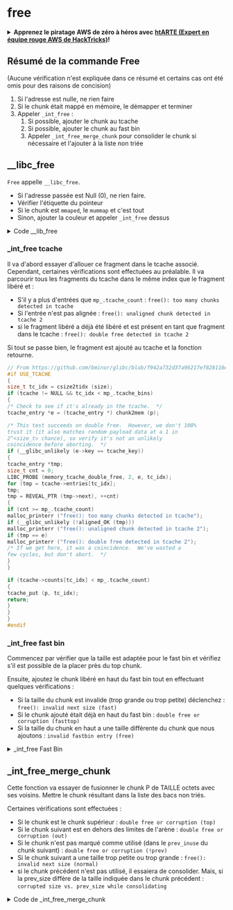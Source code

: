 # free

<details>

<summary><strong>Apprenez le piratage AWS de zéro à héros avec</strong> <a href="https://training.hacktricks.xyz/courses/arte"><strong>htARTE (Expert en équipe rouge AWS de HackTricks)</strong></a><strong>!</strong></summary>

Autres façons de soutenir HackTricks :

- Si vous souhaitez voir votre **entreprise annoncée dans HackTricks** ou **télécharger HackTricks en PDF**, consultez les [**PLANS D'ABONNEMENT**](https://github.com/sponsors/carlospolop) !
- Obtenez le [**swag officiel PEASS & HackTricks**](https://peass.creator-spring.com)
- Découvrez [**La famille PEASS**](https://opensea.io/collection/the-peass-family), notre collection exclusive de [**NFTs**](https://opensea.io/collection/the-peass-family)
- **Rejoignez le** 💬 [**groupe Discord**](https://discord.gg/hRep4RUj7f) ou le [**groupe Telegram**](https://t.me/peass) ou **suivez-nous** sur **Twitter** 🐦 [**@hacktricks\_live**](https://twitter.com/hacktricks\_live)**.**
- **Partagez vos astuces de piratage en soumettant des PR aux** [**HackTricks**](https://github.com/carlospolop/hacktricks) et [**HackTricks Cloud**](https://github.com/carlospolop/hacktricks-cloud) github repos.

</details>

## Résumé de la commande Free <a href="#libc_free" id="libc_free"></a>

(Aucune vérification n'est expliquée dans ce résumé et certains cas ont été omis pour des raisons de concision)

1. Si l'adresse est nulle, ne rien faire
2. Si le chunk était mappé en mémoire, le démapper et terminer
3. Appeler `_int_free` :
   1. Si possible, ajouter le chunk au tcache
   2. Si possible, ajouter le chunk au fast bin
   3. Appeler `_int_free_merge_chunk` pour consolider le chunk si nécessaire et l'ajouter à la liste non triée

## \_\_libc\_free <a href="#libc_free" id="libc_free"></a>

`Free` appelle `__libc_free`.

- Si l'adresse passée est Null (0), ne rien faire.
- Vérifier l'étiquette du pointeur
- Si le chunk est `mmaped`, le `mummap` et c'est tout
- Sinon, ajouter la couleur et appeler `_int_free` dessus

<details>

<summary>Code __lib_free</summary>
```c
void
__libc_free (void *mem)
{
mstate ar_ptr;
mchunkptr p;                          /* chunk corresponding to mem */

if (mem == 0)                              /* free(0) has no effect */
return;

/* Quickly check that the freed pointer matches the tag for the memory.
This gives a useful double-free detection.  */
if (__glibc_unlikely (mtag_enabled))
*(volatile char *)mem;

int err = errno;

p = mem2chunk (mem);

if (chunk_is_mmapped (p))                       /* release mmapped memory. */
{
/* See if the dynamic brk/mmap threshold needs adjusting.
Dumped fake mmapped chunks do not affect the threshold.  */
if (!mp_.no_dyn_threshold
&& chunksize_nomask (p) > mp_.mmap_threshold
&& chunksize_nomask (p) <= DEFAULT_MMAP_THRESHOLD_MAX)
{
mp_.mmap_threshold = chunksize (p);
mp_.trim_threshold = 2 * mp_.mmap_threshold;
LIBC_PROBE (memory_mallopt_free_dyn_thresholds, 2,
mp_.mmap_threshold, mp_.trim_threshold);
}
munmap_chunk (p);
}
else
{
MAYBE_INIT_TCACHE ();

/* Mark the chunk as belonging to the library again.  */
(void)tag_region (chunk2mem (p), memsize (p));

ar_ptr = arena_for_chunk (p);
_int_free (ar_ptr, p, 0);
}

__set_errno (err);
}
libc_hidden_def (__libc_free)
```
</details>

## \_int\_free <a href="#int_free" id="int_free"></a>

### Début de \_int\_free <a href="#int_free" id="int_free"></a>

Il commence par effectuer quelques vérifications pour s'assurer que :

* le **pointeur** est **aligné**, ou déclenche une erreur `free(): invalid pointer`
* la **taille** n'est pas inférieure à la taille minimale et que la **taille** est également **alignée**, ou déclenche une erreur : `free(): invalid size`

<details>

<summary>Début de \_int\_free</summary>
```c
// From https://github.com/bminor/glibc/blob/f942a732d37a96217ef828116ebe64a644db18d7/malloc/malloc.c#L4493C1-L4513C28

#define aligned_OK(m) (((unsigned long) (m) &MALLOC_ALIGN_MASK) == 0)

static void
_int_free (mstate av, mchunkptr p, int have_lock)
{
INTERNAL_SIZE_T size;        /* its size */
mfastbinptr *fb;             /* associated fastbin */

size = chunksize (p);

/* Little security check which won't hurt performance: the
allocator never wraps around at the end of the address space.
Therefore we can exclude some size values which might appear
here by accident or by "design" from some intruder.  */
if (__builtin_expect ((uintptr_t) p > (uintptr_t) -size, 0)
|| __builtin_expect (misaligned_chunk (p), 0))
malloc_printerr ("free(): invalid pointer");
/* We know that each chunk is at least MINSIZE bytes in size or a
multiple of MALLOC_ALIGNMENT.  */
if (__glibc_unlikely (size < MINSIZE || !aligned_OK (size)))
malloc_printerr ("free(): invalid size");

check_inuse_chunk(av, p);
```
</details>

### \_int\_free tcache <a href="#int_free" id="int_free"></a>

Il va d'abord essayer d'allouer ce fragment dans le tcache associé. Cependant, certaines vérifications sont effectuées au préalable. Il va parcourir tous les fragments du tcache dans le même index que le fragment libéré et :

* S'il y a plus d'entrées que `mp_.tcache_count` : `free(): too many chunks detected in tcache`
* Si l'entrée n'est pas alignée : `free(): unaligned chunk detected in tcache 2`
* si le fragment libéré a déjà été libéré et est présent en tant que fragment dans le tcache : `free(): double free detected in tcache 2`

Si tout se passe bien, le fragment est ajouté au tcache et la fonction retourne.
```c
// From https://github.com/bminor/glibc/blob/f942a732d37a96217ef828116ebe64a644db18d7/malloc/malloc.c#L4515C1-L4554C7
#if USE_TCACHE
{
size_t tc_idx = csize2tidx (size);
if (tcache != NULL && tc_idx < mp_.tcache_bins)
{
/* Check to see if it's already in the tcache.  */
tcache_entry *e = (tcache_entry *) chunk2mem (p);

/* This test succeeds on double free.  However, we don't 100%
trust it (it also matches random payload data at a 1 in
2^<size_t> chance), so verify it's not an unlikely
coincidence before aborting.  */
if (__glibc_unlikely (e->key == tcache_key))
{
tcache_entry *tmp;
size_t cnt = 0;
LIBC_PROBE (memory_tcache_double_free, 2, e, tc_idx);
for (tmp = tcache->entries[tc_idx];
tmp;
tmp = REVEAL_PTR (tmp->next), ++cnt)
{
if (cnt >= mp_.tcache_count)
malloc_printerr ("free(): too many chunks detected in tcache");
if (__glibc_unlikely (!aligned_OK (tmp)))
malloc_printerr ("free(): unaligned chunk detected in tcache 2");
if (tmp == e)
malloc_printerr ("free(): double free detected in tcache 2");
/* If we get here, it was a coincidence.  We've wasted a
few cycles, but don't abort.  */
}
}

if (tcache->counts[tc_idx] < mp_.tcache_count)
{
tcache_put (p, tc_idx);
return;
}
}
}
#endif
```
</details>

### \_int\_free fast bin <a href="#int_free" id="int_free"></a>

Commencez par vérifier que la taille est adaptée pour le fast bin et vérifiez s'il est possible de la placer près du top chunk.

Ensuite, ajoutez le chunk libéré en haut du fast bin tout en effectuant quelques vérifications :

* Si la taille du chunk est invalide (trop grande ou trop petite) déclenchez : `free(): invalid next size (fast)`
* Si le chunk ajouté était déjà en haut du fast bin : `double free or corruption (fasttop)`
* Si la taille du chunk en haut a une taille différente du chunk que nous ajoutons : `invalid fastbin entry (free)`

<details>

<summary>_int_free Fast Bin</summary>
```c
// From https://github.com/bminor/glibc/blob/f942a732d37a96217ef828116ebe64a644db18d7/malloc/malloc.c#L4556C2-L4631C4

/*
If eligible, place chunk on a fastbin so it can be found
and used quickly in malloc.
*/

if ((unsigned long)(size) <= (unsigned long)(get_max_fast ())

#if TRIM_FASTBINS
/*
If TRIM_FASTBINS set, don't place chunks
bordering top into fastbins
*/
&& (chunk_at_offset(p, size) != av->top)
#endif
) {

if (__builtin_expect (chunksize_nomask (chunk_at_offset (p, size))
<= CHUNK_HDR_SZ, 0)
|| __builtin_expect (chunksize (chunk_at_offset (p, size))
>= av->system_mem, 0))
{
bool fail = true;
/* We might not have a lock at this point and concurrent modifications
of system_mem might result in a false positive.  Redo the test after
getting the lock.  */
if (!have_lock)
{
__libc_lock_lock (av->mutex);
fail = (chunksize_nomask (chunk_at_offset (p, size)) <= CHUNK_HDR_SZ
|| chunksize (chunk_at_offset (p, size)) >= av->system_mem);
__libc_lock_unlock (av->mutex);
}

if (fail)
malloc_printerr ("free(): invalid next size (fast)");
}

free_perturb (chunk2mem(p), size - CHUNK_HDR_SZ);

atomic_store_relaxed (&av->have_fastchunks, true);
unsigned int idx = fastbin_index(size);
fb = &fastbin (av, idx);

/* Atomically link P to its fastbin: P->FD = *FB; *FB = P;  */
mchunkptr old = *fb, old2;

if (SINGLE_THREAD_P)
{
/* Check that the top of the bin is not the record we are going to
add (i.e., double free).  */
if (__builtin_expect (old == p, 0))
malloc_printerr ("double free or corruption (fasttop)");
p->fd = PROTECT_PTR (&p->fd, old);
*fb = p;
}
else
do
{
/* Check that the top of the bin is not the record we are going to
add (i.e., double free).  */
if (__builtin_expect (old == p, 0))
malloc_printerr ("double free or corruption (fasttop)");
old2 = old;
p->fd = PROTECT_PTR (&p->fd, old);
}
while ((old = catomic_compare_and_exchange_val_rel (fb, p, old2))
!= old2);

/* Check that size of fastbin chunk at the top is the same as
size of the chunk that we are adding.  We can dereference OLD
only if we have the lock, otherwise it might have already been
allocated again.  */
if (have_lock && old != NULL
&& __builtin_expect (fastbin_index (chunksize (old)) != idx, 0))
malloc_printerr ("invalid fastbin entry (free)");
}
```
### Libération finale de \_int\_free <a href="#int_free" id="int_free"></a>

Si le chunk n'était pas encore alloué dans une quelconque liste, appeler `_int_free_merge_chunk`
```c
/*
Consolidate other non-mmapped chunks as they arrive.
*/

else if (!chunk_is_mmapped(p)) {

/* If we're single-threaded, don't lock the arena.  */
if (SINGLE_THREAD_P)
have_lock = true;

if (!have_lock)
__libc_lock_lock (av->mutex);

_int_free_merge_chunk (av, p, size);

if (!have_lock)
__libc_lock_unlock (av->mutex);
}
/*
If the chunk was allocated via mmap, release via munmap().
*/

else {
munmap_chunk (p);
}
}
```
</details>

## \_int\_free\_merge\_chunk

Cette fonction va essayer de fusionner le chunk P de TAILLE octets avec ses voisins. Mettre le chunk résultant dans la liste des bacs non triés.

Certaines vérifications sont effectuées :

* Si le chunk est le chunk supérieur : `double free or corruption (top)`
* Si le chunk suivant est en dehors des limites de l'arène : `double free or corruption (out)`
* Si le chunk n'est pas marqué comme utilisé (dans le `prev_inuse` du chunk suivant) : `double free or corruption (!prev)`
* Si le chunk suivant a une taille trop petite ou trop grande : `free(): invalid next size (normal)`
* si le chunk précédent n'est pas utilisé, il essaiera de consolider. Mais, si la prev\_size diffère de la taille indiquée dans le chunk précédent : `corrupted size vs. prev_size while consolidating`

<details>

<summary>Code de _int_free_merge_chunk</summary>
```c
// From https://github.com/bminor/glibc/blob/f942a732d37a96217ef828116ebe64a644db18d7/malloc/malloc.c#L4660C1-L4702C2

/* Try to merge chunk P of SIZE bytes with its neighbors.  Put the
resulting chunk on the appropriate bin list.  P must not be on a
bin list yet, and it can be in use.  */
static void
_int_free_merge_chunk (mstate av, mchunkptr p, INTERNAL_SIZE_T size)
{
mchunkptr nextchunk = chunk_at_offset(p, size);

/* Lightweight tests: check whether the block is already the
top block.  */
if (__glibc_unlikely (p == av->top))
malloc_printerr ("double free or corruption (top)");
/* Or whether the next chunk is beyond the boundaries of the arena.  */
if (__builtin_expect (contiguous (av)
&& (char *) nextchunk
>= ((char *) av->top + chunksize(av->top)), 0))
malloc_printerr ("double free or corruption (out)");
/* Or whether the block is actually not marked used.  */
if (__glibc_unlikely (!prev_inuse(nextchunk)))
malloc_printerr ("double free or corruption (!prev)");

INTERNAL_SIZE_T nextsize = chunksize(nextchunk);
if (__builtin_expect (chunksize_nomask (nextchunk) <= CHUNK_HDR_SZ, 0)
|| __builtin_expect (nextsize >= av->system_mem, 0))
malloc_printerr ("free(): invalid next size (normal)");

free_perturb (chunk2mem(p), size - CHUNK_HDR_SZ);

/* Consolidate backward.  */
if (!prev_inuse(p))
{
INTERNAL_SIZE_T prevsize = prev_size (p);
size += prevsize;
p = chunk_at_offset(p, -((long) prevsize));
if (__glibc_unlikely (chunksize(p) != prevsize))
malloc_printerr ("corrupted size vs. prev_size while consolidating");
unlink_chunk (av, p);
}

/* Write the chunk header, maybe after merging with the following chunk.  */
size = _int_free_create_chunk (av, p, size, nextchunk, nextsize);
_int_free_maybe_consolidate (av, size);
}
```
</details>

<details>

<summary><strong>Apprenez le piratage AWS de zéro à héros avec</strong> <a href="https://training.hacktricks.xyz/courses/arte"><strong>htARTE (Expert en équipe rouge AWS de HackTricks)</strong></a><strong>!</strong></summary>

Autres façons de soutenir HackTricks:

* Si vous souhaitez voir votre **entreprise annoncée dans HackTricks** ou **télécharger HackTricks en PDF**, consultez les [**PLANS D'ABONNEMENT**](https://github.com/sponsors/carlospolop)!
* Obtenez le [**swag officiel PEASS & HackTricks**](https://peass.creator-spring.com)
* Découvrez [**La famille PEASS**](https://opensea.io/collection/the-peass-family), notre collection exclusive de [**NFTs**](https://opensea.io/collection/the-peass-family)
* **Rejoignez le** 💬 [**groupe Discord**](https://discord.gg/hRep4RUj7f) ou le [**groupe Telegram**](https://t.me/peass) ou **suivez-nous** sur **Twitter** 🐦 [**@hacktricks\_live**](https://twitter.com/hacktricks\_live)**.**
* **Partagez vos astuces de piratage en soumettant des PR aux** [**HackTricks**](https://github.com/carlospolop/hacktricks) et [**HackTricks Cloud**](https://github.com/carlospolop/hacktricks-cloud) dépôts GitHub.

</details>

